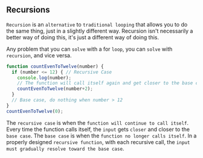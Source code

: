 ## Recursions

`Recursion` is an `alternative` to `traditional looping` that allows you to do the same thing, just in a slightly different way. Recursion isn't necessarily a better way of doing this, it's just a different way of doing this.

Any problem that you can `solve` with a for `loop`, you can `solve` with `recursion`, and vice versa.

```javascript
function countEvenToTwelve(number) {
  if (number <= 12) { // Recursive Case
    console.log(number);
    // The function will call itself again and get closer to the base case
    countEvenToTwelve(number+2);
  }
  // Base case, do nothing when number > 12
}
countEvenToTwelve(0);
```

The `recursive case` is when the `function will continue to call itself`. Every time the function calls itself, the `input` gets `closer` and closer to the `base case`. The `base case` is when the `function no longer calls itself`. In a properly designed `recursive function`, with each recursive call, the `input must gradually resolve toward the base case`.

